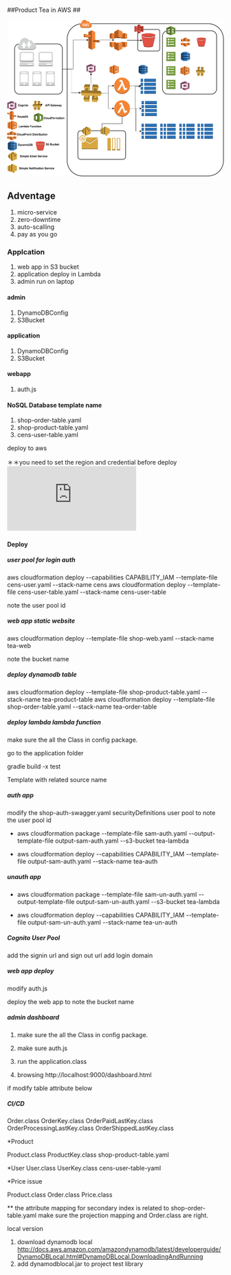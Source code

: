 ##Product Tea in AWS ##

![alt text](./product-tea.png)

## Adventage
1. micro-service
2. zero-downtime
3. auto-scalling
4. pay as you go


### Applcation ###

1. web app in S3 bucket
2. application deploy in Lambda
3. admin run on laptop

#### admin ####

1. DynamoDBConfig
2. S3Bucket

#### application ####

1. DynamoDBConfig
2. S3Bucket

#### webapp ####

1. auth.js


#### NoSQL Database template name ####

1. shop-order-table.yaml 
2. shop-product-table.yaml
3. cens-user-table.yaml


deploy to aws 

＊＊you need to set the region and credential before deploy
![alt text](https://docs.aws.amazon.com/cli/latest/userguide/cli-chap-welcome.html)

 
#### Deploy ####

##### user pool for login auth #####
aws cloudformation deploy --capabilities CAPABILITY_IAM --template-file cens-user.yaml --stack-name cens
aws cloudformation deploy --template-file cens-user-table.yaml --stack-name cens-user-table

note the user pool id


##### web app static website #####
aws cloudformation deploy --template-file shop-web.yaml --stack-name tea-web

note the bucket name
 
##### deploy dynamodb table #####
aws cloudformation deploy --template-file shop-product-table.yaml --stack-name tea-product-table
aws cloudformation deploy --template-file shop-order-table.yaml --stack-name tea-order-table

##### deploy lambda lambda function

make sure the all the Class in config package.

go to the application folder

gradle build -x test 

Template with related source name

##### auth app ##### 

modify the shop-auth-swagger.yaml securityDefinitions user pool to note the user pool id

- aws cloudformation package --template-file sam-auth.yaml --output-template-file output-sam-auth.yaml --s3-bucket tea-lambda

- aws cloudformation deploy --capabilities CAPABILITY_IAM --template-file output-sam-auth.yaml --stack-name tea-auth

##### unauth app #####

- aws cloudformation package --template-file sam-un-auth.yaml --output-template-file output-sam-un-auth.yaml --s3-bucket tea-lambda

- aws cloudformation deploy --capabilities CAPABILITY_IAM --template-file output-sam-un-auth.yaml --stack-name tea-un-auth

##### Cognito User Pool #####

add the signin url and sign out url
add login domain 


##### web app deploy #####

modify auth.js 

deploy the web app to note the bucket name

##### admin dashboard #####

1. make sure the all the Class in config package.

2. make sure auth.js

3. run the application.class

4. browsing http://localhost:9000/dashboard.html

if modify table attribute below


##### CI/CD #####

Order.class OrderKey.class OrderPaidLastKey.class OrderProcessingLastKey.class OrderShippedLastKey.class 

*Product

Product.class ProductKey.class
shop-product-table.yaml

*User
User.class UserKey.class
cens-user-table-yaml

*Price issue

Product.class Order.class
Price.class 

** the attribute mapping for secondary index is related to shop-order-table.yaml
make sure the projection mapping and Order.class are right.

local version

1. download dynamodb local 
 http://docs.aws.amazon.com/amazondynamodb/latest/developerguide/DynamoDBLocal.html#DynamoDBLocal.DownloadingAndRunning
2. add dynamodblocal.jar to project test library